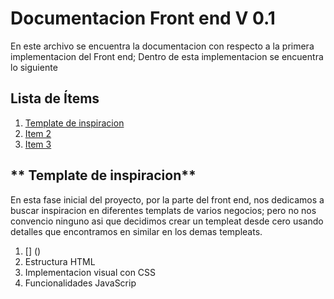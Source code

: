 # **Documentacion Front end V 0.1**
En este archivo se encuentra la documentacion con respecto a la primera implementacion del Front end; Dentro de esta implementacion se encuentra lo siguiente
## Lista de Ítems

1. [Template de inspiracion](#Template-de-inspiracion)
2. [Item 2](#item-2)
3. [Item 3](#item-3)


## ** Template de inspiracion**
En esta fase inicial del proyecto, por la parte del front end, nos dedicamos a buscar inspiracion en diferentes templats de varios negocios; pero no nos convencio ninguno asi que decidimos crear un templeat desde cero usando detalles que encontramos en similar en los demas templeats.

1. [] ()
2. Estructura HTML
3. Implementacion visual con CSS
4. Funcionalidades JavaScrip

